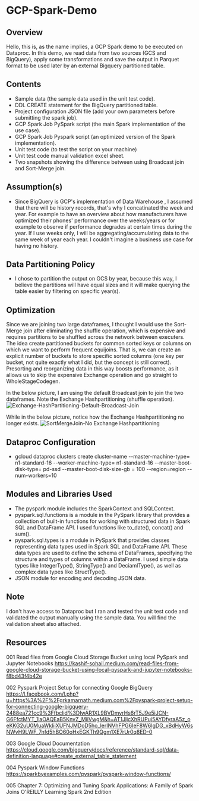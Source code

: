 # GCP-Spark-Demo

## Overview
Hello, this is, as the name implies, a GCP Spark demo to be executed on Dataproc.
In this demo, we read data from two sources (GCS and BigQuery), apply some transformations and save the output in Parquet format to be used later by an external Bigquery partitioned table.

## Contents
- Sample data (the sample data used in the unit test code).
- DDL CREATE statement for the BigQuery partitioned table.
- Project configuration JSON file (add your own parameters before submitting the spark job).
- GCP Spark Job PySpark script (the main Spark implementation of the use case).
- GCP Spark Job Pyspark script (an optimized version of the Spark implementation).
- Unit test code (to test the script on your machine)
- Unit test code manual validation excel sheet.
- Two snapshots showing the difference between using Broadcast join and Sort-Merge join.

## Assumption(s)
- Since BigQuery is GCP's implementation of Data Warehouse , I assumed that there will be history records, that's why I concatinated the week and year. For example to have an overview about how manufacturers have optimized their phones' performance over the weeks/years or for example to observe if performance degrades at certain times during the year. If I use weeks only, I will be aggregating/accumulating data to the same week of year each year. I couldn't imagine a business use case for having no history.

## Data Partitioning Policy
- I chose to partition the output on GCS by year, because this way, I believe the partitions will have equal sizes and it will make querying the table easier by filtering on specific year(s).

## Optimization
Since we are joining two large dataframes, I thought I would use the Sort-Merge join after eliminating the shuffle operation, which is expensive and requires partitions to be shuffled across the network between executers.
The idea create partitioned buckets for common sorted keys or columns on which we want to perform frequent equijoins. That is, we can create an explicit number of buckets to store specific sorted columns (one key per bucket, not quite exactly what I did, but the concept is still correct). Presorting and reorganizing data in this way boosts performance, as it allows us to skip the expensive Exchange operation and go straight to WholeStageCodegen.

In the below picture, I am using the default Broadcast join to join the two dataframes. Note the Exchange Hashpartitioning (shuffle operation).
![Exchange-HashPartitioning-Default-Broadcast-Join](https://github.com/eslam-mrc/GCP-Spark-Demo/assets/75180981/e31e9b06-cb38-4fa9-9ab5-5c25851a7398)

While in the below picture, notice how the Exchange Hashpartitioning no longer exists.
![SortMergeJoin-No Exchange Hashpartitioning](https://github.com/eslam-mrc/GCP-Spark-Demo/assets/75180981/87f91716-ea0f-499c-bdf6-6e3b0874050f)

## Dataproc Configuration
- gcloud dataproc clusters create cluster-name
  --master-machine-type= n1-standard-16
  --worker-machine-type= n1-standard-16
  --master-boot-disk-type= pd-ssd
  --master-boot-disk-size-gb = 100
  --region=region
  --num-workers=10

## Modules and Libraries Used
- The pyspark module includes the SparkContext and SQLContext.
- pyspark.sql.functions is a module in the PySpark library that provides a collection of built-in functions for working with structured data in Spark SQL and DataFrame API. I used functions like to_date(), concat() and sum().
- pyspark.sql.types is a module in PySpark that provides classes representing data types used in Spark SQL and DataFrame API. These data types are used to define the schema of DataFrames, specifying the structure and types of columns within a DataFrame. I used simple data types like IntegerType(), StringType() and DeciamlType(), as well as complex data types like StructType().
- JSON module for encoding and decoding JSON data.

## Note
I don't have access to Dataproc but I ran and tested the unit test code and validated the output manually using the sample data.
You will find the validation sheet also attached.

## Resources
001 
Read files from Google Cloud Storage Bucket using local PySpark and Jupyter Notebooks
https://kashif-sohail.medium.com/read-files-from-google-cloud-storage-bucket-using-local-pyspark-and-jupyter-notebooks-f8bd43f4b42e

002 
Pyspark Project Setup for connecting Google BigQuery
https://l.facebook.com/l.php?u=https%3A%2F%2Fgrkamarnath.medium.com%2Fpyspark-project-setup-for-connecting-google-bigquery-2488ea721cc9%3Ffbclid%3DIwAR1XL9BVDmyrHs6rT5J9e5iJCN-G6FfctMYT_1laOAQEaB5KnvZ_MiiVwgM&h=AT1JljcXhRUPuj5AYDfyraA5z_oeKKG2uU0MuaWkIiiXUFNJMDoD5ho_lerINVhFPG6IeF8W6IgDG_xBdHyW6sNWvH9LWF_7nfd5hBO60oHxEGKTh9Qgm1XE7rUr0q8ED-0

003
Google Cloud Documentation
https://cloud.google.com/bigquery/docs/reference/standard-sql/data-definition-language#create_external_table_statement

004
Pyspark Window Functions
https://sparkbyexamples.com/pyspark/pyspark-window-functions/

005
Chapter 7: Optimizing and Tuning Spark Applications: A Family of Spark Joins
O'REILLY Learning Spark 2nd Edition


